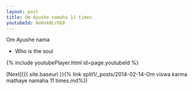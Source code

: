 ```yaml
---
layout: post
title: Om Ayushe namaha 11 times
youtubeId: NoHxk8Lr6E8
---
```

 
 
Om Ayushe nama 
 
 -  Who is the soul 
 
  
 
  
 
 
 
 
 
 


{% include youtubePlayer.html id=page.youtubeId %}
 
[Next]({{ site.baseurl }}{% link  split1/_posts/2014-02-14-Om viswa karma mathaye namaha 11 times.md%})
 
